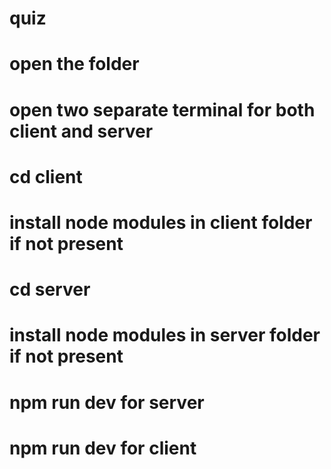 # quiz


# open the folder
# open two separate terminal for both client and server
# cd client
# install node modules in client folder if not present
# cd server
# install node modules in server folder if not present
# npm run dev for server
# npm run dev for client